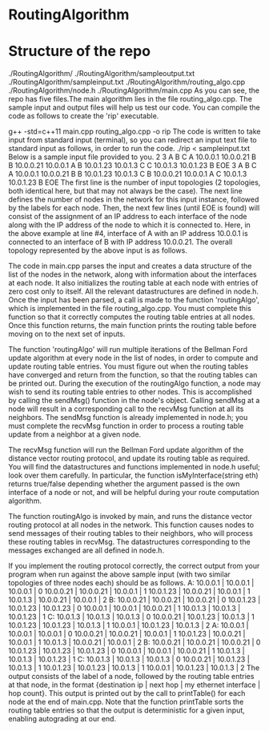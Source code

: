 # RoutingAlgorithm

# Structure of the repo
./RoutingAlgorithm/
./RoutingAlgorithm/sampleoutput.txt
./RoutingAlgorithm/sampleinput.txt
./RoutingAlgorithm/routing_algo.cpp
./RoutingAlgorithm/node.h
./RoutingAlgorithm/main.cpp
As you can see, the repo has five files.The main algorithm lies in the file routing_algo.cpp. The sample input and output files will help us test our code. You can compile the code as follows to create the 'rip' executable.

  g++ -std=c++11 main.cpp routing_algo.cpp -o rip
The code is written to take input from standard input (terminal), so you can redirect an input text file to standard input as follows, in order to run the code.
./rip < sampleinput.txt
Below is a sample input file provided to you.
2 
3 
A B C 
A 10.0.0.1 10.0.0.21 B 
B 10.0.0.21 10.0.0.1 A 
B 10.0.1.23 10.0.1.3 C 
C 10.0.1.3 10.0.1.23 B 
EOE 
3 
A B C 
A 10.0.0.1 10.0.0.21 B 
B 10.0.1.23 10.0.1.3 C 
B 10.0.0.21 10.0.0.1 A 
C 10.0.1.3 10.0.1.23 B 
EOE
The first line is the number of input topologies (2 topologies, both identical here, but that may not always be the case). The next line defines the number of nodes in the network for this input instance, followed by the labels for each node. Then, the next few lines (until EOE is found) will consist of the assignment of an IP address to each interface of the node along with the IP address of the node to which it is connected to. Here, in the above example at line #4, interface of A with an IP address 10.0.0.1 is connected to an interface of B with IP address 10.0.0.21. The overall topology represented by the above input is as follows.

The code in main.cpp parses the input and creates a data structure of the list of the nodes in the network, along with information about the interfaces at each node. It also initializes the routing table at each node with entries of zero cost only to itself. All the relevant datastructures are defined in node.h. Once the input has been parsed, a call is made to the function 'routingAlgo', which is implemented in the file routing_algo.cpp. You must complete this function so that it correctly computes the routing table entries at all nodes. Once this function returns, the main function prints the routing table before moving on to the next set of inputs.

The function 'routingAlgo' will run multiple iterations of the Bellman Ford update algorithm at every node in the list of nodes, in order to compute and update routing table entries. You must figure out when the routing tables have converged and return from the function, so that the routing tables can be printed out. During the execution of the routingAlgo function, a node may wish to send its routing table entries to other nodes. This is accomplished by calling the sendMsg() function in the node's object. Calling sendMsg at a node will result in a corresponding call to the recvMsg function at all its neighbors. The sendMsg function is already implemented in node.h; you must complete the recvMsg function in order to process a routing table update from a neighbor at a given node.

The recvMsg function will run the Bellman Ford update algorithm of the distance vector routing protocol, and update its routing table as required. You will find the datastructures and functions implemented in node.h useful; look over them carefully. In particular, the function isMyInterface(string eth) returns true/false depending whether the argument passed is the own interface of a node or not, and will be helpful during your route computation algorithm.

The function routingAlgo is invoked by main, and runs the distance vector routing protocol at all nodes in the network. This function causes nodes to send messages of their routing tables to their neighbors, who will process these routing tables in recvMsg. The datastructures corresponding to the messages exchanged are all defined in node.h.


If you implement the routing protocol correctly, the correct output from your program when run against the above sample input (with two similar topologies of three nodes each) should be as follows.
A: 
10.0.0.1 | 10.0.0.1 | 10.0.0.1 | 0 
10.0.0.21 | 10.0.0.21 | 10.0.0.1 | 1 
10.0.1.23 | 10.0.0.21 | 10.0.0.1 | 1 
10.0.1.3 | 10.0.0.21 | 10.0.0.1 | 2 
B: 
10.0.0.21 | 10.0.0.21 | 10.0.0.21 | 0 
10.0.1.23 | 10.0.1.23 | 10.0.1.23 | 0 
10.0.0.1 | 10.0.0.1 | 10.0.0.21 | 1 
10.0.1.3 | 10.0.1.3 | 10.0.1.23 | 1 
C: 
10.0.1.3 | 10.0.1.3 | 10.0.1.3 | 0 
10.0.0.21 | 10.0.1.23 | 10.0.1.3 | 1 
10.0.1.23 | 10.0.1.23 | 10.0.1.3 | 1 
10.0.0.1 | 10.0.1.23 | 10.0.1.3 | 2 
A: 
10.0.0.1 | 10.0.0.1 | 10.0.0.1 | 0 
10.0.0.21 | 10.0.0.21 | 10.0.0.1 | 1 
10.0.1.23 | 10.0.0.21 | 10.0.0.1 | 1 
10.0.1.3 | 10.0.0.21 | 10.0.0.1 | 2 
B: 
10.0.0.21 | 10.0.0.21 | 10.0.0.21 | 0 
10.0.1.23 | 10.0.1.23 | 10.0.1.23 | 0 
10.0.0.1 | 10.0.0.1 | 10.0.0.21 | 1 
10.0.1.3 | 10.0.1.3 | 10.0.1.23 | 1 
C: 
10.0.1.3 | 10.0.1.3 | 10.0.1.3 | 0 
10.0.0.21 | 10.0.1.23 | 10.0.1.3 | 1 
10.0.1.23 | 10.0.1.23 | 10.0.1.3 | 1 
10.0.0.1 | 10.0.1.23 | 10.0.1.3 | 2
The output consists of the label of a node, followed by the routing table entries at that node, in the format {destination ip | next hop | my ethernet interface | hop count}. This output is printed out by the call to printTable() for each node at the end of main.cpp. Note that the function printTable sorts the routing table entries so that the output is deterministic for a given input, enabling autograding at our end.
